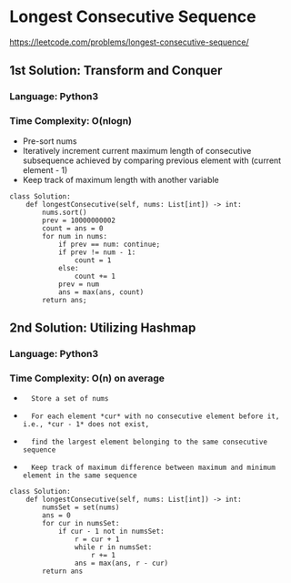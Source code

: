 # Longest Consecutive Sequence
https://leetcode.com/problems/longest-consecutive-sequence/


## 1st Solution: Transform and Conquer
### Language: Python3
### Time Complexity: O(nlogn)

* 	Pre-sort nums
* 	Iteratively increment current maximum length of consecutive subsequence
        achieved by comparing previous element with (current element - 1)
* 	Keep track of maximum length with another variable

```
class Solution:
    def longestConsecutive(self, nums: List[int]) -> int:
        nums.sort()
        prev = 10000000002
        count = ans = 0
        for num in nums:
            if prev == num: continue;
            if prev != num - 1:
                count = 1
            else:
                count += 1
            prev = num
            ans = max(ans, count)
        return ans;
```

## 2nd Solution: Utilizing Hashmap
### Language: Python3
### Time Complexity: O(n) on average

*       Store a set of nums
*       For each element *cur* with no consecutive element before it, i.e., *cur - 1* does not exist,
*       find the largest element belonging to the same consecutive sequence
*       Keep track of maximum difference between maximum and minimum element in the same sequence

```
class Solution:
    def longestConsecutive(self, nums: List[int]) -> int:
        numsSet = set(nums)
        ans = 0
        for cur in numsSet:
            if cur - 1 not in numsSet:
                r = cur + 1
                while r in numsSet:
                    r += 1  
                ans = max(ans, r - cur)     
        return ans
```
